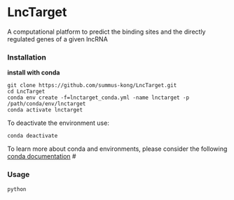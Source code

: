 # LncTarget
A computational platform to predict the binding sites and the directly regulated genes of a given lncRNA 

### Installation
**install with conda**
```
git clone https://github.com/summus-kong/LncTarget.git
cd LncTarget
conda env create -f=lnctarget_conda.yml -name lnctarget -p /path/conda/env/lnctarget
conda activate lnctarget
```
To deactivate the environment use:
```
conda deactivate
```
To learn more about conda and environments, please consider the following [conda documentation](https://docs.conda.io/projects/conda/en/latest/user-guide/getting-started.html#)
\# 
### Usage
```
python 
